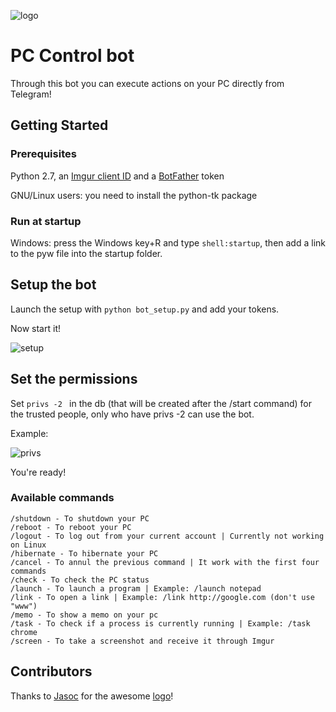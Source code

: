 ![logo](http://i.imgur.com/294uZ8G.png)
# PC Control bot

Through this bot you can execute actions on your PC directly from Telegram!

## Getting Started

### Prerequisites

Python 2.7, an [Imgur client ID](http://api.imgur.com/)
and a [BotFather](www.t.me/BotFather) token

GNU/Linux users: you need to install the python-tk package

### Run at startup
Windows: press the Windows key+R and type ```shell:startup```, then add a link to the pyw file into the startup folder.

## Setup the bot

Launch the setup with ```python bot_setup.py``` and add your tokens.

Now start it!

![setup](https://i.imgur.com/EAxl9xS.png)

## Set the permissions

Set ```privs -2 ``` in the db (that will be created after the /start command) for the trusted people, only who have privs -2 can
use the bot.

Example:

![privs](http://i.imgur.com/ObTJRJ0.png)

You're ready!

### Available commands

```
/shutdown - To shutdown your PC
/reboot - To reboot your PC
/logout - To log out from your current account | Currently not working on Linux
/hibernate - To hibernate your PC
/cancel - To annul the previous command | It work with the first four commands
/check - To check the PC status
/launch - To launch a program | Example: /launch notepad
/link - To open a link | Example: /link http://google.com (don't use "www")
/memo - To show a memo on your pc
/task - To check if a process is currently running | Example: /task chrome
/screen - To take a screenshot and receive it through Imgur
```

## Contributors
Thanks to [Jasoc](https://github.com/jasoc) for the awesome [logo](http://i.imgur.com/V6B5ZEf.png)!